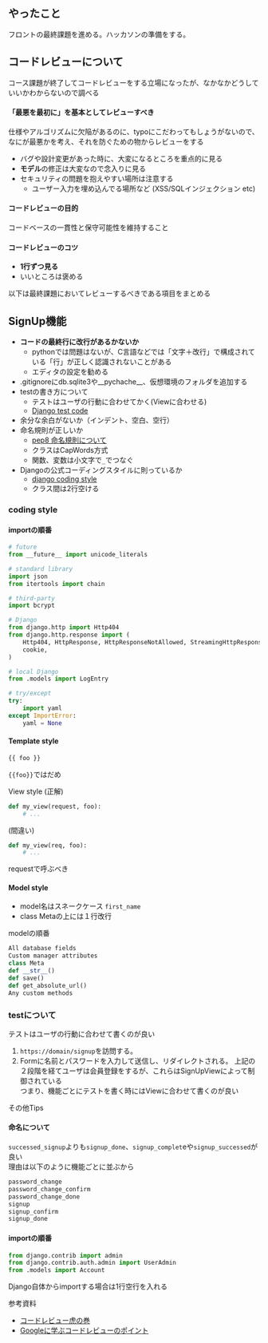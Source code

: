## やったこと
フロントの最終課題を進める。ハッカソンの準備をする。  

## コードレビューについて
コース課題が終了してコードレビューをする立場になったが、なかなかどうしていいかわからないので調べる  

#### 「最悪を最初に」を基本としてレビューすべき
仕様やアルゴリズムに欠陥があるのに、typoにこだわってもしょうがないので、なにが最悪かを考え、それを防ぐための物からレビューをする  
- バグや設計変更があった時に、大変になるところを重点的に見る
- **モデル**の修正は大変なので念入りに見る
- セキュリティの問題を抱えやすい場所は注意する
  - ユーザー入力を埋め込んでる場所など (XSS/SQLインジェクション etc)

#### コードレビューの目的
コードベースの一貫性と保守可能性を維持すること


#### コードレビューのコツ
- **1行ずつ見る**  
- いいところは褒める

以下は最終課題においてレビューするべきである項目をまとめる
## SignUp機能
- **コードの最終行に改行があるかないか**
  - pythonでは問題はないが、C言語などでは「文字＋改行」で構成されている「行」が正しく認識されないことがある
  - エディタの設定を勧める
- .gitignoreにdb.sqlite3や__pychache__、仮想環境のフォルダを追加する
- testの書き方について
  - テストはユーザの行動に合わせてかく(Viewに合わせる)
  - [Django test code](https://github.com/django/django/blob/main/tests/auth_tests/test_views.py#L100)
- 余分な余白がないか（インデント、空白、空行）
- 命名規則が正しいか
  - [pep8 命名規則について](https://pep8-ja.readthedocs.io/ja/latest/#id24)
  - クラスはCapWords方式
  - 関数、変数は小文字で`_`でつなぐ
- Djangoの公式コーディングスタイルに則っているか
  - [django coding style](https://docs.djangoproject.com/ja/3.2/internals/contributing/writing-code/coding-style/)
  - クラス間は2行空ける

### coding style
#### importの順番
```python
# future
from __future__ import unicode_literals

# standard library
import json
from itertools import chain

# third-party
import bcrypt

# Django
from django.http import Http404
from django.http.response import (
    Http404, HttpResponse, HttpResponseNotAllowed, StreamingHttpResponse,
    cookie,
)

# local Django
from .models import LogEntry

# try/except
try:
    import yaml
except ImportError:
    yaml = None
```

#### Template style
```python
{{ foo }}
```
`{{foo}}`ではだめ

View style
(正解)
```python
def my_view(request, foo):
    # ...
```
(間違い)
```python
def my_view(req, foo):
    # ...
```
requestで呼ぶべき

#### Model style
- model名はスネークケース `first_name`  
- class Metaの上には１行改行

modelの順番
```python
All database fields
Custom manager attributes
class Meta
def __str__()
def save()
def get_absolute_url()
Any custom methods
```


### testについて
テストはユーザの行動に合わせて書くのが良い  
1. `https://domain/signup`を訪問する。
2. Formに名前とパスワードを入力して送信し、リダイレクトされる。
上記の２段階を経てユーザは会員登録をするが、これらはSignUpViewによって制御されている  
つまり、機能ごとにテストを書く時にはViewに合わせて書くのが良い  

その他Tips
#### 命名について
`successed_signup`よりも`signup_done`、`signup_complet`eや`signup_successed`が良い  
理由は以下のように機能ごとに並ぶから
```python
password_change
password_change_confirm
password_change_done
signup
signup_confirm
signup_done
```

#### importの順番
```python
from django.contrib import admin
from django.contrib.auth.admin import UserAdmin
from .models import Account
```
Django自体からimportする場合は1行空行を入れる



参考資料
- [コードレビュー虎の巻](https://qiita.com/teradonburi/items/2fa475c860d0fb16c0eb)
- [Googleに学ぶコードレビューのポイント](https://cloudsmith.co.jp/blog/efficient/2021/08/1866630.html)
